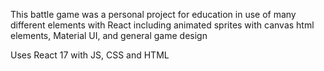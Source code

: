 This battle game was a personal project for education in use of many different elements with React including animated sprites with canvas html elements, Material UI, and general game design

Uses React 17 with JS, CSS and HTML
